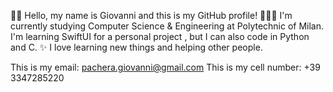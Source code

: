 👋🏻 Hello, my name is Giovanni and this is my GitHub profile!
🧑🏻‍💻 I'm currently studying Computer Science & Engineering at Polytechnic of Milan. 
   I'm learning SwiftUI for a personal project , but I can also code in Python and C.
✨ I love learning new things and helping other people.

This is my email: pachera.giovanni@gmail.com
This is my cell number: +39 3347285220
